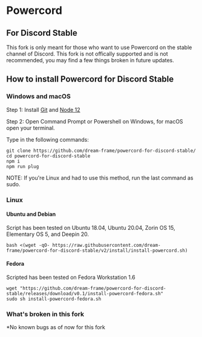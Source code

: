 # Powercord
## For Discord Stable
This fork is only meant for those who want to use Powercord on the stable channel of Discord. This fork is not offically supported and is not recommended, you may find a few things broken in future updates.
## How to install Powercord for Discord Stable
### Windows and macOS
Step 1: Install [Git](https://git-scm.com/downloads) and [Node 12](https://nodejs.org/en/download/current/)

Step 2: Open Command Prompt or Powershell on Windows, for macOS open your terminal.

Type in the following commands:
```
git clone https://github.com/dream-frame/powercord-for-discord-stable/
cd powercord-for-discord-stable
npm i
npm run plug
```
NOTE: If you're Linux and had to use this method, run the last command as sudo.

### Linux
#### Ubuntu and Debian
Script has been tested on Ubuntu 18.04, Ubuntu 20.04, Zorin OS 15, Elementary OS 5, and Deepin 20.
```
bash <(wget -qO- https://raw.githubusercontent.com/dream-frame/powercord-for-discord-stable/v2/install/install-powercord.sh)
```
#### Fedora
Scripted has been tested on Fedora Workstation 1.6
```
wget "https://github.com/dream-frame/powercord-for-discord-stable/releases/download/v0.1/install-powercord-fedora.sh"
sudo sh install-powercord-fedora.sh
```

### What's broken in this fork
*No known bugs as of now for this fork
